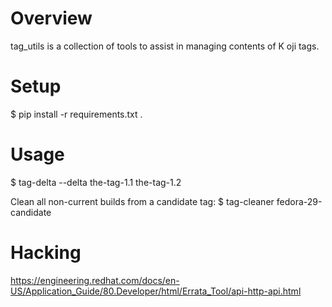 Overview
========

tag_utils is a collection of tools to assist in managing contents of
K
oji tags.

Setup
=====

$ pip install -r requirements.txt .


Usage
=====
$ tag-delta --delta the-tag-1.1 the-tag-1.2

Clean all non-current builds from a candidate tag:
$ tag-cleaner fedora-29-candidate


Hacking
=======

https://engineering.redhat.com/docs/en-US/Application_Guide/80.Developer/html/Errata_Tool/api-http-api.html

